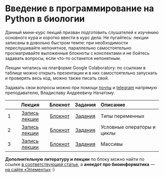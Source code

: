 # Введение в программирование на Python в биологии

Данный мини-курс лекций призван подготовить слушателей к изучению основного кура и коротко ввести в курс дела. Не пугайтесь: лекции записаны в довольно быстром темпе: при необходимости переслушивайте непонятное, параллельно самостоятельно просматривайте выложенные блокноты с конспектами и не бойтесь задавать вопросы, если что-то останется непонятным. 

Лекции читались на платформе Google Colaboratory: по ссылкам в таблице можно открыть презентации и в них самостоятельно запускать и проверять весь код, можно также писать свой. 

Задавать свои вопросы можно при помощи [почты](mailto:nachatoi@list.ru) и [telegram](https://t.me/subpolare) напрямую преподавателю, Владиславу Андреевичу Начатому. 

|  | Лекция | Блокнот | Задания | Описание | 
| :------: | :------: | :------: | :------: | :------ | 
| 1 | [Запись лекции](https://disk.yandex.ru/i/FakAv4AdWtZL_Q) | [Блокнот](https://colab.research.google.com/drive/1FNm7qUJJ4NmorT_FN5Qr0uYSxLIf1hjQ?usp=sharing) | [Задания](https://colab.research.google.com/drive/1IZrKNB_qbbPn-tbQcqs1u92llNN-dncw?usp=sharing) | Типы переменных | 
| 2 | [Запись лекции](https://disk.yandex.ru/i/UcKFUvp7Wivnbw) | [Блокнот](https://colab.research.google.com/drive/1toxkOC-67pY38gG2k1X-hmurRS37jslq?usp=sharing) | [Задания](https://colab.research.google.com/drive/1YgFAvtDf819gt-_z133LLXC9y8zbTQ35?usp=sharing) | Условные операторы и циклы | 
| 3 | [Запись лекции](https://disk.yandex.ru/i/XdJaR6x7yjhyoQ) | [Блокнот](https://colab.research.google.com/drive/1xdyhJfevkgNREhJddvdVWbU-mgkIJWF8?usp=sharing) | [Задания](https://colab.research.google.com/drive/1-WqB5sP0zeWT2kzmHQN8cHZE4gH8x99v?usp=sharing) | Массивы |

**Дополнительную литературу и лекции** по блоку можно найти по ссылке [в соответствующей статье](https://vk.com/@nachatoi-literatura-po-python), а **анекдот про биоинформатика** — [на сайте «Элементы»](https://elementy.ru/nauchno-populyarnaya_biblioteka/432183/Bioinformatiki_proiskhozhdenie_i_zhiznennyy_tsikl) :)


